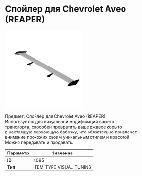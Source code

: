 # Спойлер для Chevrolet Aveo (REAPER)

![Item Image](../img/4095.webp?raw=true)

Предмет: Спойлер для Chevrolet Aveo (REAPER)<br>Используется для визуальной модификаций вашего<br>транспорта, способен превратить ваше ржавое корыто<br>в настоящую порхающую бабочку, что обязательно привлечет<br>внимание прохожих своим уникальным стилем и красотой.<br>Можно передавать и продавать.


| Параметр | Значение |
|----------|----------|
| **ID** | 4095 |
| **Тип** | ITEM_TYPE_VISUAL_TUNING |

